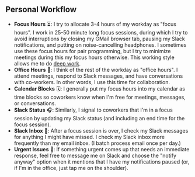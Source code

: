 ## Personal Workflow

* **Focus Hours** ⏳: I try to allocate 3-4 hours of my workday as "focus hours". I work in 25-50 minute long focus sessions, during which I try to avoid interruptions by closing my GMail browser tab, pausing my Slack notifications, and putting on noise-cancelling headphones. I sometimes use these focus hours for pair programming, but I try to minimize meetings during this my focus hours otherwise. This working style allows me to do [deep work](https://todoist.com/inspiration/deep-work).
* **Office Hours** 💬: I think of the rest of the workday as "office hours". I attend meetings, respond to Slack messages, and have conversations with co-workers. In other words, I use this time for collaboration.
* **Calendar Blocks** 🗓️: I generally put my focus hours into my calendar as time blocks so coworkers know when I'm free for meetings, messages, or conversations.
* **Slack Status** 🎧: Similarly, I signal to coworkers that I'm in a focus session by updating my Slack status (and including an end time for the focus session). 
* **Slack Inbox** 📨: After a focus session is over, I check my Slack messages for anything I might have missed. I check my Slack inbox more frequently than my email inbox. (I batch process email once per day.)
* **Urgent Issues** 🚨: If something urgent comes up that needs an immediate response, feel free to message me on Slack and choose the "notify anyway" option when it mentions that I have my notifications paused (or, if I'm in the office, just tap me on the shoulder). 
